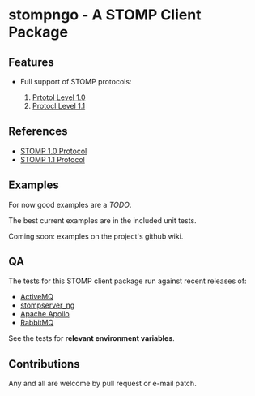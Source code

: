 # stompngo - A STOMP Client Package #

## Features ##

* Full support of STOMP protocols:

    1. [Prtotol Level 1.0](http://stomp.github.com/stomp-specification-1.0.html)
    2. [Protocl Level 1.1](http://stomp.github.com/stomp-specification-1.1.html)

## References ##

* [STOMP 1.0 Protocol](http://stomp.github.com/stomp-specification-1.0.html)
* [STOMP 1.1 Protocol](http://stomp.github.com/stomp-specification-1.1.html)

## Examples ##

For now good examples are a _TODO_.

The best current examples are in the included unit tests.

Coming soon: examples on the project's github 
wiki.

## QA ##

The tests for this STOMP client package run against recent releases of:

* [ActiveMQ](http://activemq.apache.org/)
* [stompserver_ng](https://github.com/gmallard/stompserver_ng)
* [Apache Apollo](http://activemq.apache.org/apollo/)
* [RabbitMQ](http://www.rabbitmq.com/)

See the tests for **relevant environment variables**.

## Contributions ##

Any and all are welcome by pull request or e-mail patch.

